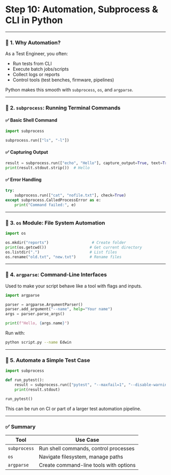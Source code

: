 # **Step 10: Automation, Subprocess & CLI in Python**

---

### 🔹 **1. Why Automation?**

As a Test Engineer, you often:
- Run tests from CLI
- Execute batch jobs/scripts
- Collect logs or reports
- Control tools (test benches, firmware, pipelines)

Python makes this smooth with `subprocess`, `os`, and `argparse`.

---

### 🔹 **2. `subprocess`: Running Terminal Commands**

#### ✅ Basic Shell Command
```python
import subprocess

subprocess.run(["ls", "-l"])
```

#### ✅ Capturing Output
```python
result = subprocess.run(["echo", "Hello"], capture_output=True, text=True)
print(result.stdout.strip())  # Hello
```

#### ✅ Error Handling
```python
try:
    subprocess.run(["cat", "nofile.txt"], check=True)
except subprocess.CalledProcessError as e:
    print("Command failed:", e)
```

---

### 🔹 **3. `os` Module: File System Automation**

```python
import os

os.mkdir("reports")                   # Create folder
print(os.getcwd())                   # Get current directory
os.listdir(".")                      # List files
os.rename("old.txt", "new.txt")      # Rename files
```

---

### 🔹 **4. `argparse`: Command-Line Interfaces**

Used to make your script behave like a tool with flags and inputs.

```python
import argparse

parser = argparse.ArgumentParser()
parser.add_argument("--name", help="Your name")
args = parser.parse_args()

print(f"Hello, {args.name}")
```

Run with:
```bash
python script.py --name Edwin
```

---

### 🔹 **5. Automate a Simple Test Case**

```python
import subprocess

def run_pytest():
    result = subprocess.run(["pytest", "--maxfail=1", "--disable-warnings"], capture_output=True, text=True)
    print(result.stdout)

run_pytest()
```

This can be run on CI or part of a larger test automation pipeline.

---

### ✅ Summary

| Tool        | Use Case                                 |
|-------------|-------------------------------------------|
| `subprocess`| Run shell commands, control processes     |
| `os`        | Navigate filesystem, manage paths         |
| `argparse`  | Create command-line tools with options    |
